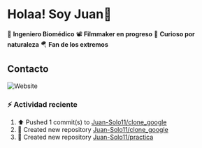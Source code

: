 # Holaa! Soy Juan👋

:test_tube: **Ingeniero Biomédico**
:film_projector: **Filmmaker en progreso**
:compass: **Curioso por naturaleza**
:parachute: **Fan de los extremos**

## Contacto

![Website](https://img.shields.io/website?url=https%3A%2F%2Fwww.linkedin.com%2Fin%2Fjuan-monroy-%2F)


### :zap: Actividad reciente
<!--RECENT_ACTIVITY:start-->
1. ⬆️ Pushed 1 commit(s) to [Juan-Solo11/clone_google](https://github.com/Juan-Solo11/clone_google)<br>
2. 📔 Created new repository [Juan-Solo11/clone_google](https://github.com/Juan-Solo11/clone_google)<br>
3. 📔 Created new repository [Juan-Solo11/practica](https://github.com/Juan-Solo11/practica)<br>
<!--RECENT_ACTIVITY:end-->

<!-- RECENT_ACTIVITY:last_update -->
